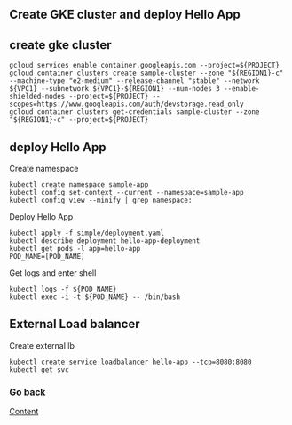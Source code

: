 ## Create GKE cluster and deploy Hello App
## create gke cluster
```
gcloud services enable container.googleapis.com --project=${PROJECT}
gcloud container clusters create sample-cluster --zone "${REGION1}-c" --machine-type "e2-medium" --release-channel "stable" --network ${VPC1} --subnetwork ${VPC1}-${REGION1} --num-nodes 3 --enable-shielded-nodes --project=${PROJECT} --scopes=https://www.googleapis.com/auth/devstorage.read_only 
gcloud container clusters get-credentials sample-cluster --zone "${REGION1}-c" --project=${PROJECT}
```

## deploy Hello App
Create namespace
```
kubectl create namespace sample-app
kubectl config set-context --current --namespace=sample-app
kubectl config view --minify | grep namespace:
```
Deploy Hello App
```
kubectl apply -f simple/deployment.yaml
kubectl describe deployment hello-app-deployment
kubectl get pods -l app=hello-app
POD_NAME=[POD_NAME]
```
Get logs and enter shell
```
kubectl logs -f ${POD_NAME}
kubectl exec -i -t ${POD_NAME} -- /bin/bash
```
## External Load balancer
Create external lb
```
kubectl create service loadbalancer hello-app --tcp=8080:8080
kubectl get svc
```

### Go back
[Content](https://github.com/adithaha/temp/blob/main/gke/readme.md)
